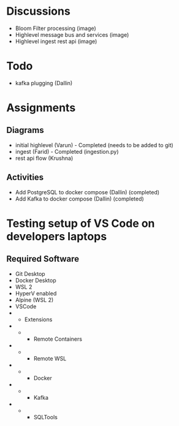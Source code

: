 # Discussions
* Bloom Filter processing (image)
* Highlevel message bus and services (image)
* Highlevel ingest rest api (image)

# Todo
* kafka plugging (Dallin)

# Assignments
## Diagrams
* initial highlevel (Varun) - Completed (needs to be added to git)
* ingest (Farid) - Completed (ingestion.py)
* rest api flow (Krushna)

## Activities
* Add PostgreSQL to docker compose (Dallin) (completed)
* Add Kafka to docker compose (Dallin) (completed)

# Testing setup of VS Code on developers laptops
## Required Software
* Git Desktop
* Docker Desktop
* WSL 2
* HyperV enabled
* Alpine (WSL 2)
* VSCode
* * Extensions
* * * Remote Containers
* * * Remote WSL
* * * Docker
* * * Kafka
* * * SQLTools